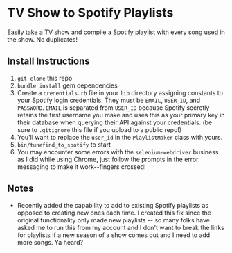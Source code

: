 # TV Show to Spotify Playlists
Easily take a TV show and compile a Spotify playlist with every song used in the show. No duplicates!

## Install Instructions
1. ```git clone``` this repo
1. ```bundle install``` gem dependencies
1. Create a ```credentials.rb``` file in your ```lib``` directory assigning constants to your Spotify login credentials. They must be ```EMAIL```, ```USER_ID```, and ```PASSWORD```. ```EMAIL``` is separated from ```USER_ID``` because Spotify secretly retains the first username you make and uses this as your primary key in their database when querying their API against your credentials. (be sure to ```.gitignore``` this file if you upload to a public repo!)
1. You'll want to replace the ```user_id``` in the ```PlaylistMaker``` class with yours.
1. ```bin/tunefind_to_spotify``` to start
1. You may encounter some errors with the ```selenium-webdriver``` business as I did while using Chrome, just follow the prompts in the error messaging to make it work--fingers crossed!

## Notes
- Recently added the capability to add to existing Spotify playlists as opposed to creating new ones each time. I created this fix since the original functionality only made new playlists -- so many folks have asked me to run this from my account and I don't want to break the links for playlists if a new season of a show comes out and I need to add more songs. Ya heard?



